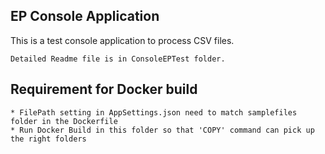 ## EP Console Application

This is a test console application to process CSV files.
```
Detailed Readme file is in ConsoleEPTest folder.
```
## Requirement for Docker build 

```
* FilePath setting in AppSettings.json need to match samplefiles folder in the Dockerfile
* Run Docker Build in this folder so that 'COPY' command can pick up the right folders
```
